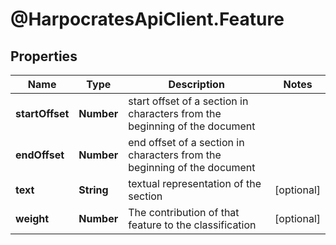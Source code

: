 # @HarpocratesApiClient.Feature

## Properties

Name | Type | Description | Notes
------------ | ------------- | ------------- | -------------
**startOffset** | **Number** | start offset of a section in characters from the beginning of the document | 
**endOffset** | **Number** | end offset of a section in characters from the beginning of the document | 
**text** | **String** | textual representation of the section | [optional] 
**weight** | **Number** | The contribution of that feature to the classification | [optional] 



